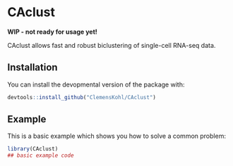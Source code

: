 
# CAclust

<!-- badges: start -->
<!-- badges: end -->
**WIP - not ready for usage yet!**

CAclust allows fast and robust biclustering of single-cell RNA-seq data.

## Installation

You can install the devopmental version of the package with:

``` r
devtools::install_github("ClemensKohl/CAclust")
```

## Example

This is a basic example which shows you how to solve a common problem:

``` r
library(CAclust)
## basic example code
```

##